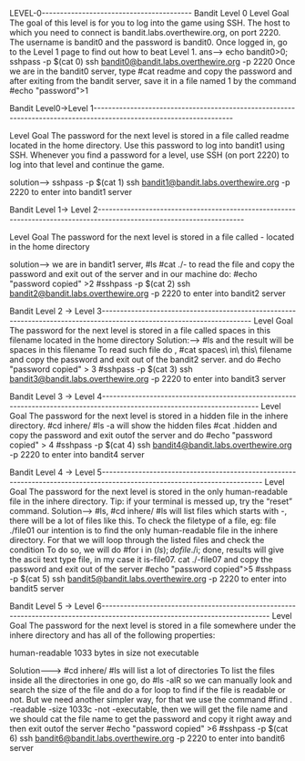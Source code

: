 LEVEL-0-----------------------------------------
Bandit Level 0
Level Goal
The goal of this level is for you to log into the game using SSH. The host to which you need to connect is bandit.labs.overthewire.org, on port 2220. 
The username is bandit0 and the password is bandit0. Once logged in, go to the Level 1 page to find out how to beat Level 1.
ans--> echo bandit0>0; sshpass -p $(cat 0) ssh bandit0@bandit.labs.overthewire.org -p 2220
Once we are in the bandit0 server, type #cat readme and copy the password and after exiting from the bandit server, save it in a file named 1
 by the command #echo "password">1

Bandit Level0→Level 1--------------------------------------------------------------------------------------------------------------------

Level Goal
The password for the next level is stored in a file called readme located in the home directory. Use this password to log into bandit1 using SSH. 
Whenever you find a password for a level, use SSH (on port 2220) to log into that level and continue the game.

solution--> sshpass -p $(cat 1) ssh bandit1@bandit.labs.overthewire.org -p 2220 to enter into bandit1 server

Bandit Level 1→ Level 2----------------------------------------------------------------------------------------------------------------------

Level Goal
The password for the next level is stored in a file called - located in the home directory

solution--> we are in bandit1 server,
#ls
#cat ./- to read the file and copy the password and exit out of the server and in our machine do:  #echo "password copied" >2
 #sshpass -p $(cat 2) ssh bandit2@bandit.labs.overthewire.org -p 2220 to enter into bandit2 server
 
Bandit Level 2 → Level 3-----------------------------------------------------------------------------------------------------------------------
Level Goal
The password for the next level is stored in a file called spaces in this filename located in the home directory
Solution:--> #ls and the result will be spaces in this filename
To read such file do , #cat spaces\ in\ this\ filename  and copy the password and exit out of the bandit2 server.
and do #echo "password copied" > 3
#sshpass -p $(cat 3) ssh bandit3@bandit.labs.overthewire.org -p 2220 to enter into bandit3 server

Bandit Level 3 → Level 4-------------------------------------------------------------------------------------------------------------------------
Level Goal
The password for the next level is stored in a hidden file in the inhere directory.
#cd inhere/
#ls -a will show the hidden files
#cat .hidden and copy the password and exit outof the server and do #echo "password copied" > 4
#sshpass -p $(cat 4) ssh bandit4@bandit.labs.overthewire.org -p 2220 to enter into bandit4 server

Bandit Level 4 → Level 5--------------------------------------------------------------------------------------------------------------------------
Level Goal
The password for the next level is stored in the only human-readable file in the inhere directory. 
Tip: if your terminal is messed up, try the “reset” command.
Solution--> #ls, #cd inhere/
#ls will list files which starts with -, there will be a lot of files like this.
To check the filetype of a file, eg: file ./file01
our intention is to find the only human-readable file in the inhere directory.
For that we will loop through the listed files and check the condition
To do so, we will do #for i in $(ls); do file ./$i; done, results will give the ascii text type file, in my case it is-file07.
cat ./-file07 and copy the password and exit out of the server
#echo "password copied">5
#sshpass -p $(cat 5) ssh bandit5@bandit.labs.overthewire.org -p 2220 to enter into bandit5 server

Bandit Level 5 → Level 6----------------------------------------------------------------------------------------------------------------------------
Level Goal
The password for the next level is stored in a file somewhere under the inhere directory and has all of the following properties:

human-readable
1033 bytes in size
not executable

Solution---> #cd inhere/
#ls will list a lot of directories
To list the files inside all the directories in one go, do #ls -alR
so we can manually look and search the size of the file and do a for loop to find if the file is readable or not.
But we need another simpler way, for that we use the command #find . -readable -size 1033c -not -executable, 
then we will get the file name and we should cat the file name to get the password and copy it right away and then exit outof the server
#echo "password copied" >6
#sshpass -p $(cat 6) ssh bandit6@bandit.labs.overthewire.org -p 2220 to enter into bandit6 server